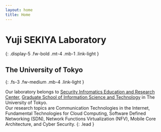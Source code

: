```yaml
---
layout: home
title: Home
---
```


# Yuji SEKIYA Laboratory
{: .display-5 .fw-bold .mt-4 .mb-1 .link-light }

## The University of Tokyo
{: .fs-3 .fw-medium .mb-4 .link-light }

Our laboratory belongs to [Security Infromatics Education and Research Center](https://si.u-tokyo.ac.jp/), [Graduate School of Information Science and Technology](https://www.i.u-tokyo.ac.jp) in The University of Tokyo.
<br>
Our research topics are Communication Technologies in the Internet, Fundamental Technologies for Cloud Computing, Software Defined Networking (SDN), Network Functions Virtualization (NFV), Mobile Core Architecture, and Cyber Security.
{: .lead }
